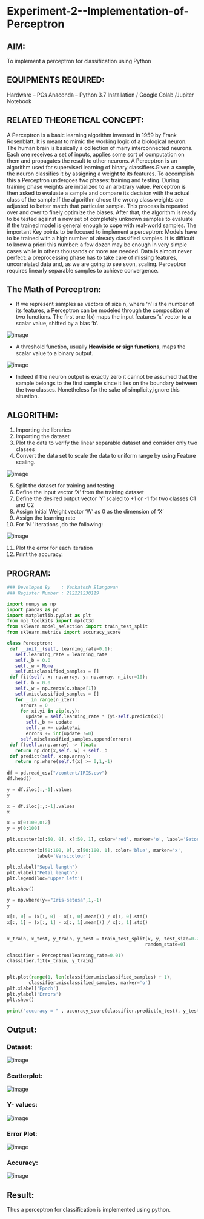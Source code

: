 # Experiment-2--Implementation-of-Perceptron
## AIM:
To implement a perceptron for classification using Python

## EQUIPMENTS REQUIRED:
Hardware – PCs
Anaconda – Python 3.7 Installation / Google Colab /Jupiter Notebook

## RELATED THEORETICAL CONCEPT:
A Perceptron is a basic learning algorithm invented in 1959 by Frank Rosenblatt. It is meant to mimic the working logic of a biological neuron. The human brain is basically a collection of many interconnected neurons. Each one receives a set of inputs, applies some sort of computation on them and propagates the result to other neurons.
A Perceptron is an algorithm used for supervised learning of binary classifiers.Given a sample, the neuron classifies it by assigning a weight to its features. To accomplish this a Perceptron undergoes two phases: training and testing. During training phase weights are initialized to an arbitrary value. Perceptron is then asked to evaluate a sample and compare its decision with the actual class of the sample.If the algorithm chose the wrong class weights are adjusted to better match that particular sample. This process is repeated over and over to finely optimize the biases. After that, the algorithm is ready to be tested against a new set of completely unknown samples to evaluate if the trained model is general enough to cope with real-world samples.
The important Key points to be focused to implement a perceptron:
Models have to be trained with a high number of already classified samples. It is difficult to know a priori this number: a few dozen may be enough in very simple cases while in others thousands or more are needed.
Data is almost never perfect: a preprocessing phase has to take care of missing features, uncorrelated data and, as we are going to see soon, scaling.
Perceptron requires linearly separable samples to achieve convergence.

## The Math of Perceptron:

* If we represent samples as vectors of size n, where ‘n’ is the number of its features, a Perceptron can be modeled through the composition of two functions. The first one f(x) maps the input features  ‘x’  vector to a scalar value, shifted by a bias ‘b’.

![image](https://user-images.githubusercontent.com/94164665/230730755-4ee0d921-07c2-4c90-804c-2ce509a74729.png)


* A threshold function, usually __Heaviside or sign functions__, maps the scalar value to a binary output.

![image](https://user-images.githubusercontent.com/94164665/230730782-802ef023-669f-4d33-b77f-6a060a2aa06a.png)

* Indeed if the neuron output is exactly zero it cannot be assumed that the sample belongs to the first sample since it lies on the boundary between the two classes. Nonetheless for the sake of simplicity,ignore this situation.



## ALGORITHM:
01. Importing the libraries
02. Importing the dataset
03. Plot the data to verify the linear separable dataset and consider only two classes
04. Convert the data set to scale the data to uniform range by using Feature scaling.

![image](https://user-images.githubusercontent.com/94164665/230729645-0a70cd2d-32c9-4598-b976-4d518c973cc0.png)

05. Split the dataset for training and testing
06. Define the input vector ‘X’ from the training dataset
07. Define the desired output vector ‘Y’ scaled to +1 or -1 for two classes C1 and C2
08. Assign Initial Weight vector ‘W’ as 0 as the dimension of ‘X’
09. Assign the learning rate
10. For ‘N ‘ iterations ,do the following:

![image](https://user-images.githubusercontent.com/94164665/230729660-29c127c3-129f-481e-8a2e-aeacc5bd798b.png)

11. Plot the error for each iteration 
12. Print the accuracy.


 ## PROGRAM:
 ```python
 ### Developed By    : Venkatesh Elangovan
 ### Register Number : 212221230119
 ```
 ```python
 import numpy as np
import pandas as pd
import matplotlib.pyplot as plt
from mpl_toolkits import mplot3d
from sklearn.model_selection import train_test_split
from sklearn.metrics import accuracy_score

class Perceptron:
  def __init__(self, learning_rate=0.1):
    self.learning_rate = learning_rate
    self._b = 0.0
    self._w = None
    self.misclassified_samples = []
  def fit(self, x: np.array, y: np.array, n_iter=10):
    self._b = 0.0
    self._w = np.zeros(x.shape[1])
    self.misclassified_samples = []
    for _ in range(n_iter):
      errors = 0
      for xi,yi in zip(x,y):
        update = self.learning_rate * (yi-self.predict(xi))
        self._b += update
        self._w += update*xi
        errors += int(update !=0)
      self.misclassified_samples.append(errors)
  def f(self,x:np.array) -> float:
    return np.dot(x,self._w) + self._b
  def predict(self, x:np.array):
    return np.where(self.f(x) >= 0,1,-1) 
    
df = pd.read_csv("/content/IRIS.csv")
df.head()

y = df.iloc[:,-1].values
y

x = df.iloc[:,:-1].values
x

x = x[0:100,0:2]
y = y[0:100]

plt.scatter(x[:50, 0], x[:50, 1], color='red', marker='o', label='Setosa')

plt.scatter(x[50:100, 0], x[50:100, 1], color='blue', marker='x',
            label='Versicolour')

plt.xlabel("Sepal length")
plt.ylabel("Petal length")
plt.legend(loc='upper left')

plt.show()

y = np.where(y=="Iris-setosa",1,-1)
y

x[:, 0] = (x[:, 0] - x[:, 0].mean()) / x[:, 0].std()
x[:, 1] = (x[:, 1] - x[:, 1].mean()) / x[:, 1].std()


x_train, x_test, y_train, y_test = train_test_split(x, y, test_size=0.25,
                                                    random_state=0)

classifier = Perceptron(learning_rate=0.01)
classifier.fit(x_train, y_train)


plt.plot(range(1, len(classifier.misclassified_samples) + 1),
         classifier.misclassified_samples, marker='o')
plt.xlabel('Epoch')
plt.ylabel('Errors')
plt.show()

print("accuracy = " , accuracy_score(classifier.predict(x_test), y_test)*100)
 ```
## Output:
### Dataset:
![image](https://user-images.githubusercontent.com/94164665/230730538-87edb83e-cca4-4eea-a8fb-3dce806d2f38.png)
### Scatterplot:
![image](https://user-images.githubusercontent.com/94164665/230730624-68b0fb76-873f-4964-9ae6-98f12fdd2c89.png)


### Y- values:
![image](https://user-images.githubusercontent.com/94164665/230730635-878340da-696d-4971-8f80-ed68536c3c3e.png)


### Error Plot:
![image](https://user-images.githubusercontent.com/94164665/230730656-fbf9c529-c30f-46c6-9e36-3084c16103ce.png)


### Accuracy:
![image](https://user-images.githubusercontent.com/94164665/230730684-9cd90ef2-c018-4d71-a187-0e9d0f00b600.png)


## Result:
Thus a perceptron for classification is implemented using python.
